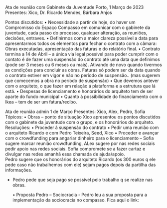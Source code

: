 Ata de reunião com Gabinete da Juventude
Porto, 1 Março de 2023
Presentes: Xico, Dr. Ricardo Mendes, Bárbara Anjos

Pontos discutidos:
    • Necessidade a partir de hoje, do haver um Compromisso do Espaço Compasso em comunicar com o gabinete da juventude, cada passo do processo, qualquer alteração, as reuniões, decisões, entraves.
    • Definirmos com a maior clareza possível a data para apresentarmos todos os elementos para fechar o contrato com a câmara: Obras executadas, apresentação das faturas e do relatório final.
    • Contrato termina a 14 de Abril – a única via legal possível para poder cumprir com o contato é de fazer uma suspensão do contrato até uma data que definimos (pode ser 3 meses ou 6 meses ou mais). Ativando de novo quando tivermos as condições para concluir as obras. Faturas só podem ser da data quando o contrato estiver em vigor e não no período de suspensão.. (mas sugerem que comecemos a obra no período de suspensão)
    • Que devemos antever com o arquiteto, o que fazer em relação á plataforma e a estrutura que lá está.
    • Despesas de licenciamento e honorários do arquiteto tem de ser aparte do fundo municipal
    • Quanto á possibilidade do financiamento com o Ikea – tem de ser um fatura/recibo.

Ata de reunião admin 1 de Março
Presentes: Xico, Alex, Pedro, Sofia
Tópicos:
    • Obras – ponto de situação 
Xico apresentou os pontos discutidos com o gabinete da juventude com o grupo, e os honorários do arquiteto. Resoluções:
            ▪ Proceder á suspensão do contrato
            ▪ Pedir uma reunião com o arquiteto Ricardo e com Pedro Teixeira, Seed, Xico
            ▪ Proceder e avançar com o crowdfunding	para angariar dinheiro para o licenciamento – 
Sofia sugere marcar reunião crowdfunding, ALex sugere por nas redes sociais pedir apoio nas redes sociais. Sofia compromete se a fazer cartaz e divulgar nas redes amanhã essa chamada de ajuda/apoio.		
Pedro sugere que os honorários do arquiteto Ricardo (os 300 euros q ele pede caso não trabalhemos com ele) sejam pagos depois da partilha das informações.
- Pedro pede que seja pago se possível pelo trabalho q se realize nas obras.

    • Proposta Pedro – Sociocracia -  Pedro leu a sua proposta para a implementação da sociocracia no compasso. Fica aqui o link:

